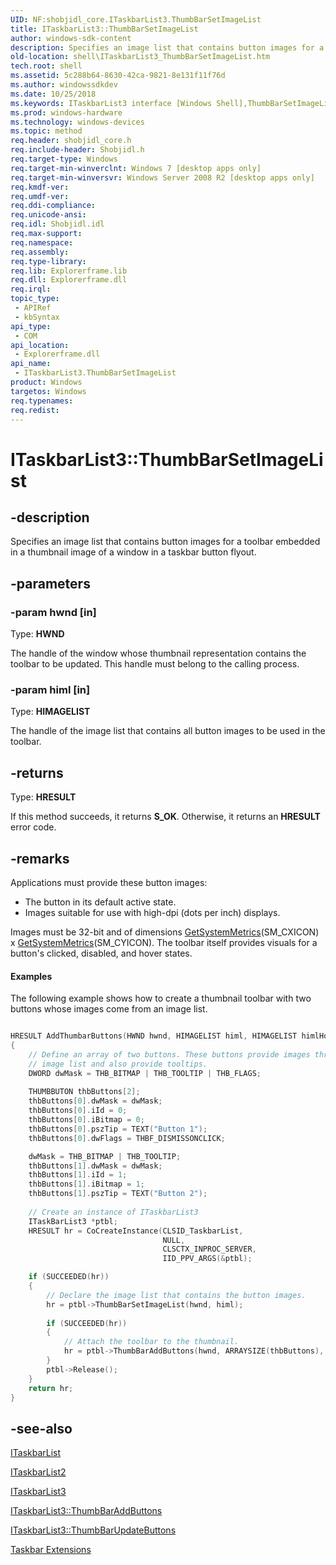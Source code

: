 ```yaml
---
UID: NF:shobjidl_core.ITaskbarList3.ThumbBarSetImageList
title: ITaskbarList3::ThumbBarSetImageList
author: windows-sdk-content
description: Specifies an image list that contains button images for a toolbar embedded in a thumbnail image of a window in a taskbar button flyout.
old-location: shell\ITaskbarList3_ThumbBarSetImageList.htm
tech.root: shell
ms.assetid: 5c288b64-8630-42ca-9821-8e131f11f76d
ms.author: windowssdkdev
ms.date: 10/25/2018
ms.keywords: ITaskbarList3 interface [Windows Shell],ThumbBarSetImageList method, ITaskbarList3.ThumbBarSetImageList, ITaskbarList3::ThumbBarSetImageList, ThumbBarSetImageList, ThumbBarSetImageList method [Windows Shell], ThumbBarSetImageList method [Windows Shell],ITaskbarList3 interface, _shell_ITaskbarList3_ThumbBarSetImageList, shell.ITaskbarList3_ThumbBarSetImageList, shobjidl_core/ITaskbarList3::ThumbBarSetImageList
ms.prod: windows-hardware
ms.technology: windows-devices
ms.topic: method
req.header: shobjidl_core.h
req.include-header: Shobjidl.h
req.target-type: Windows
req.target-min-winverclnt: Windows 7 [desktop apps only]
req.target-min-winversvr: Windows Server 2008 R2 [desktop apps only]
req.kmdf-ver: 
req.umdf-ver: 
req.ddi-compliance: 
req.unicode-ansi: 
req.idl: Shobjidl.idl
req.max-support: 
req.namespace: 
req.assembly: 
req.type-library: 
req.lib: Explorerframe.lib
req.dll: Explorerframe.dll
req.irql: 
topic_type:
 - APIRef
 - kbSyntax
api_type:
 - COM
api_location:
 - Explorerframe.dll
api_name:
 - ITaskbarList3.ThumbBarSetImageList
product: Windows
targetos: Windows
req.typenames: 
req.redist: 
---
```


# ITaskbarList3::ThumbBarSetImageList


## -description


Specifies an image list that contains button images for a toolbar embedded in a thumbnail image of a window in a taskbar button flyout.


## -parameters




### -param hwnd [in]

Type: <b>HWND</b>

The handle of the window whose thumbnail representation contains the toolbar to be updated. This handle must belong to the calling process.


### -param himl [in]

Type: <b>HIMAGELIST</b>

The handle of the image list that contains all button images to be used in the toolbar.


## -returns



Type: <b>HRESULT</b>

If this method succeeds, it returns <b xmlns:loc="http://microsoft.com/wdcml/l10n">S_OK</b>. Otherwise, it returns an <b xmlns:loc="http://microsoft.com/wdcml/l10n">HRESULT</b> error code.




## -remarks



Applications must provide these button images:
                
                


<ul>
<li>The button in its default active state.</li>
<li>Images suitable for use with high-dpi (dots per inch) displays.</li>
</ul>


Images must be 32-bit and of dimensions <a href="https://msdn.microsoft.com/d063857b-6036-4e68-80af-9c70d12ae29e">GetSystemMetrics</a>(SM_CXICON) x <a href="https://msdn.microsoft.com/d063857b-6036-4e68-80af-9c70d12ae29e">GetSystemMetrics</a>(SM_CYICON). The toolbar itself provides visuals for a button's clicked, disabled, and hover states.


#### Examples

The following example shows how to create a thumbnail toolbar with two buttons whose images come from an image list.


```cpp

HRESULT AddThumbarButtons(HWND hwnd, HIMAGELIST himl, HIMAGELIST himlHot)
{
    // Define an array of two buttons. These buttons provide images through an 
    // image list and also provide tooltips.
    DWORD dwMask = THB_BITMAP | THB_TOOLTIP | THB_FLAGS;
    
    THUMBBUTON thbButtons[2];
    thbButtons[0].dwMask = dwMask;
    thbButtons[0].iId = 0;
    thbButtons[0].iBitmap = 0;
    thbButtons[0].pszTip = TEXT("Button 1");
    thbButtons[0].dwFlags = THBF_DISMISSONCLICK;

    dwMask = THB_BITMAP | THB_TOOLTIP;
    thbButtons[1].dwMask = dwMask;
    thbButtons[1].iId = 1;
    thbButtons[1].iBitmap = 1;
    thbButtons[1].pszTip = TEXT("Button 2");
    
    // Create an instance of ITaskbarList3
    ITaskBarList3 *ptbl;
    HRESULT hr = CoCreateInstance(CLSID_TaskbarList, 
                                  NULL, 
                                  CLSCTX_INPROC_SERVER, 
                                  IID_PPV_ARGS(&ptbl);

    if (SUCCEEDED(hr))
    {
        // Declare the image list that contains the button images.
        hr = ptbl->ThumbBarSetImageList(hwnd, himl);
        
        if (SUCCEEDED(hr))
        {
            // Attach the toolbar to the thumbnail.
            hr = ptbl->ThumbBarAddButtons(hwnd, ARRAYSIZE(thbButtons), &thbButtons);
        }
        ptbl->Release();
    }
    return hr;
}
```





## -see-also




<a href="https://msdn.microsoft.com/c63f5fe8-4a8f-4ca8-bd6a-7733110bbb38">ITaskbarList</a>



<a href="https://msdn.microsoft.com/8af23586-349f-4d21-98cb-0aaa27a586ff">ITaskbarList2</a>



<a href="https://msdn.microsoft.com/a5eb4e5a-df17-4aca-96fb-d8475e266b92">ITaskbarList3</a>



<a href="https://msdn.microsoft.com/5d573879-aa90-41d9-a9b7-b813dafa78ae">ITaskbarList3::ThumbBarAddButtons</a>



<a href="https://msdn.microsoft.com/5bb38b1e-dc09-4868-b424-f11beca6e64f">ITaskbarList3::ThumbBarUpdateButtons</a>



<a href="https://msdn.microsoft.com/cbf2b07d-d67c-4755-888c-d40692d13cae">Taskbar Extensions</a>
 

 


